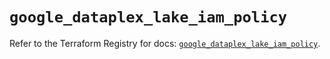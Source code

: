 # `google_dataplex_lake_iam_policy`

Refer to the Terraform Registry for docs: [`google_dataplex_lake_iam_policy`](https://registry.terraform.io/providers/hashicorp/google/5.43.0/docs/resources/dataplex_lake_iam_policy).
